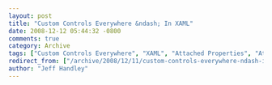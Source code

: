 ```yaml
---
layout: post
title: "Custom Controls Everywhere &ndash; In XAML"
date: 2008-12-12 05:44:32 -0800
comments: true
category: Archive
tags: ["Custom Controls Everywhere", "XAML", "Attached Properties", "Attached Behaviors"]
redirect_from: ["/archive/2008/12/11/custom-controls-everywhere-ndash-in-xaml.aspx/"]
author: "Jeff Handley"
---
```


